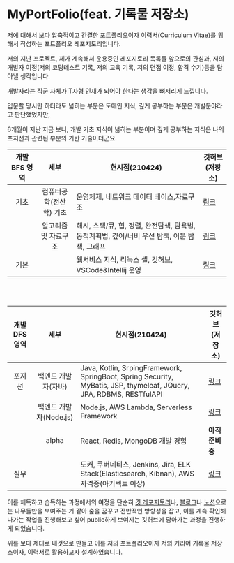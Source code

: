 # MyPortFolio(feat. 기록물 저장소)

저에 대해서 보다 압축적이고 간결한 포트폴리오이자 이력서(Curriculum Vitae)를 위해서
작성하는 포트폴리오 레포지토리입니다.

저의 지난 프로젝트,
제가 계속해서 운용중인 레포지토리 목록들
앞으로의 관심과,
저의 개발자 여정(저의 코딩테스트 기록, 저의 교육 기록, 저의 면접 여정, 합격 수기)등을 담아낼 생각입니다.

개발자라는 직군 자체가 T자형 인재가 되어야 한다는 생각을 뼈저리게 느낍니다.

입문할 당시만 하더라도 넓히는 부분은 도메인 지식, 깊게 공부하는 부분은 개발분야라고 판단했었지만,

6개월이 지난 지금 보니, 개발 기초 지식이 넒히는 부분이며
깊게 공부하는 지식은 나의 포지션과 관련된 부분의 기반 기술이더군요.

| 개발 BFS 영역 |          세부           | 현시점(210424)                                                                                | 깃허브(저장소)                                        |
| :-----------: | :---------------------: | --------------------------------------------------------------------------------------------- | ----------------------------------------------------- |
|     기초      | 컴퓨터공학(전산학) 기초 | 운영체제, 네트워크 데이터 베이스,자료구조                                                     | [링크](https://github.com/jihyeonmun/ComputerScience) |
|               |  알고리즘 및 자료구조   | 해시, 스택/큐, 힙, 정렬, 완전탐색, 탐욕법, 동적계획법, 깊이/너비 우선 탐색, 이분 탐색, 그래프 | [링크](https://github.com/jihyeonmun/codingtest)      |
|     기본      |                         | 웹서비스 지식, 리눅스 셸, 깃허브, VSCode&Intellij 운영                                        | [링크](https://github.com/jihyeonmun/Fundamental)     |

<br>
<br>

| 개발 DFS 영역 |          세부          | 현시점(210424)                                                                                                      | 깃허브(저장소)                                                    |
| :-----------: | :--------------------: | ------------------------------------------------------------------------------------------------------------------- | ----------------------------------------------------------------- |
|    포지션     |  백엔드 개발자(자바)   | Java, Kotlin, SrpingFramework, SpringBoot, Spring Security, MyBatis, JSP, thymeleaf, JQuery, JPA, RDBMS, RESTfulAPI | [링크](https://github.com/jihyeonmun/SelfLearningaboutJavaSpring) |
|               | 백엔드 개발자(Node.js) | Node.js, AWS Lambda, Serverless Framework                                                                           | [링크](https://github.com/jihyeonmun/TypeScriptwithellie)         |
|               |         alpha          | React, Redis, MongoDB 개발 경험                                                                                     | **아직 준비중**                                                   |
|     실무      |                        | 도커, 쿠버네티스, Jenkins, Jira, ELK Stack(Elasticsearch, Kibnan), AWS 자격증(아키텍트 이상)                        | [링크](https://github.com/jihyeonmun/AWS-Docker-Kubernetes-Nginx) |

이를 체득하고 습득하는 과정에서의 여정을 단순히 [깃 레포지토리](https://github.com/jihyeonmun/)나, [블로그](https://startupdevelopers.tistory.com)나 [노션](https://www.notion.so/Notion-35aa1ab5176d4e818b70eab492e38d19)으로는
나무들만을 보여주는 거 같아 숲을 꿈꾸고 전반적인 방향성을 잡고, 이를 계속 확인해나가는 작업을 진행해보고 싶어 public하게 보여지는 깃허브에 담아가는 과정을 진행하게 되었습니다.

위를 보다 제대로 내것으로 만들고 이를 저의 포트폴리오이자 저의 커리어 기록물 저장소이자,
이력서로 활용하고자 설계하였습니다.
